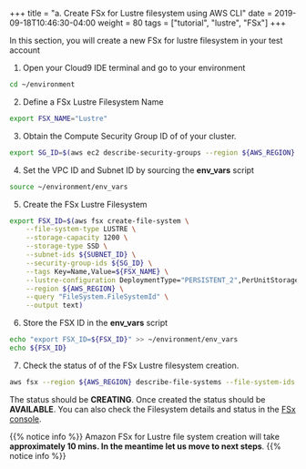 +++
title = "a. Create FSx for Lustre filesystem using AWS CLI"
date = 2019-09-18T10:46:30-04:00
weight = 80
tags = ["tutorial", "lustre", "FSx"]
+++

In this section, you will create a new FSx for lustre filesystem in your test account


1. Open your Cloud9 IDE terminal and go to your environment

```bash
cd ~/environment
```

2. Define a FSx Lustre Filesystem Name

```bash
export FSX_NAME="Lustre"
```

3. Obtain the Compute Security Group ID of of your cluster. 
```bash
export SG_ID=$(aws ec2 describe-security-groups --region ${AWS_REGION} --query "SecurityGroups[*].[GroupId]" --filters Name=group-name,Values=hpc-cluster-lab-Compute* --output text)
```

4. Set the VPC ID and Subnet ID by sourcing the **env_vars** script
```bash
source ~/environment/env_vars
```

5. Create the FSx Lustre Filesystem
```bash
export FSX_ID=$(aws fsx create-file-system \
    --file-system-type LUSTRE \
    --storage-capacity 1200 \
    --storage-type SSD \
    --subnet-ids ${SUBNET_ID} \
    --security-group-ids ${SG_ID} \
    --tags Key=Name,Value=${FSX_NAME} \
    --lustre-configuration DeploymentType="PERSISTENT_2",PerUnitStorageThroughput=125 \
    --region ${AWS_REGION} \
    --query "FileSystem.FileSystemId" \
    --output text)
```

6. Store the FSX ID in the **env_vars** script
```bash
echo "export FSX_ID=${FSX_ID}" >> ~/environment/env_vars
echo ${FSX_ID}
```

7. Check the status of of the FSx Lustre filesystem creation.

```bash
aws fsx --region ${AWS_REGION} describe-file-systems --file-system-ids ${FSX_ID} --query "FileSystems[0].Lifecycle" --output text
``` 

The status should be **CREATING**. Once created the status should be **AVAILABLE**. You can also check the Filesystem details and status in the [FSx console](https://console.aws.amazon.com/fsx/home).

{{% notice info %}}
Amazon FSx for Lustre file system creation will take **approximately 10 mins. In the meantime let us move to next steps**. 
{{% notice info %}}

